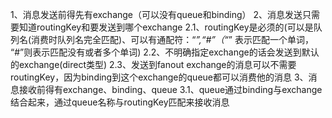 1、消息发送前得先有exchange（可以没有queue和binding）
2、消息发送只需要知道routingKey和要发送到哪个exchange
2.1、routingKey是必须的(可以是队列名(消费时队列名完全匹配)、可以有通配符：“*”,“#”（“*” 表示匹配一个单词， “#”则表示匹配没有或者多个单词)
2.2、不明确指定exchange的话会发送到默认的exchange(direct类型)
2.3、发送到fanout exchange的消息可以不需要routingKey，因为binding到这个exchange的queue都可以消费他的消息
3、消息接收前得有exchange、binding、queue
3.1、queue通过binding与exchange结合起来，通过queue名称与routingKey匹配来接收消息